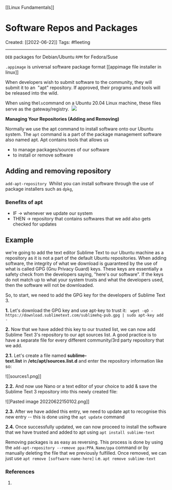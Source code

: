 [[Linux Fundamentals]]

# Software Repos and Packages
Created:  [[2022-06-22]]
Tags: #fleeting 

---
`DEB` packages for Debian/Ubuntu
`RPM` for Fedora/Suse


`.appimage` is universal software package format
[[appimage file installer in linux]]








When developers wish to submit software to the community, 
they will submit it to an  "apt" repository. 
If approved, their programs and tools will be released into the wild. 

When using the`ls`command on a Ubuntu 20.04 Linux machine, 
these files serve as the gateway/registry. 
![](https://assets.tryhackme.com/additional/linux-fundamentals/part3/apt1.png)


**Managing Your Repositories (Adding and Removing)**

Normally we use the apt command to install software onto our Ubuntu system. 
The `apt` command is a part of the package management software also named apt. 
Apt contains tools that allows us 
- to manage packages/sources of our software 
- to install or remove software


## Adding and removing repository 
`add-apt-repository` 
Whilst you can install software through the use of package installers such as `dpkg`, 
### Benefits of apt 
- IF -> whenever we update our system
- THEN -> repository that contains softwares that we add also gets checked for updates


## Example
we're going to add the text editor Sublime Text to our Ubuntu machine 
as a repository as it is not a part of the default Ubuntu repositories. 
When adding software, the integrity of what we download is guaranteed by the use of what is called GPG (Gnu Privacy Guard) keys. 
These keys are essentially a safety check from the developers saying, "here's our software". 
If the keys do not match up to what your system trusts and what the developers used, then the software will not be downloaded.

So, to start, we need to add the GPG key for the developers of Sublime Text 3.

**1.** Let's download the GPG key and use apt-key to trust it:  
`wget -qO - https://download.sublimetext.com/sublimehq-pub.gpg | sudo apt-key add -`

**2.** Now that we have added this key to our trusted list, we can now add Sublime Text 3's repository to our apt sources list. A good practice is to have a separate file for every different community/3rd party repository that we add.

**2.1.** Let's create a file named **sublime-text.list** in **/etc/apt/sources.list.d** and enter the repository information like so:

![[sources1.png]]

**2.2.** And now use Nano or a text editor of your choice to add & save the Sublime Text 3 repository into this newly created file:

![[Pasted image 20220622150102.png]]

**2.3.** After we have added this entry, we need to update apt to recognise this new entry -- this is done using the `apt update` command

**2.4.** Once successfully updated, we can now proceed to install the software that we have trusted and added to apt using `apt install sublime-text`

Removing packages is as easy as reversing. This process is done by using the `add-apt-repository --remove ppa:PPA_Name/ppa` command or by manually deleting the file that we previously fulfilled. Once removed, we can just use `apt remove [software-name-here]` i.e. `apt remove sublime-text`












### References
1. 